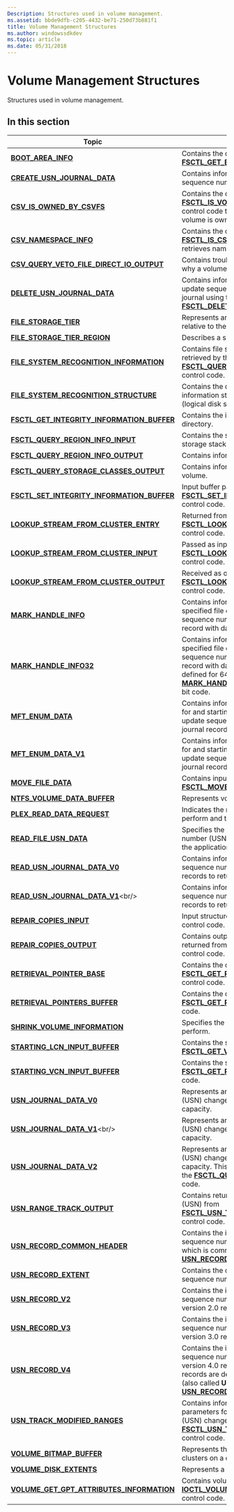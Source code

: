 ```yaml
---
Description: Structures used in volume management.
ms.assetid: bbde9dfb-c205-4432-be71-250d73b881f1
title: Volume Management Structures
ms.author: windowssdkdev
ms.topic: article
ms.date: 05/31/2018
---
```


# Volume Management Structures

Structures used in volume management.

## In this section



| Topic                                                                                                   | Description                                                                                                                                                                                                                                                                                                             |
|---------------------------------------------------------------------------------------------------------|-------------------------------------------------------------------------------------------------------------------------------------------------------------------------------------------------------------------------------------------------------------------------------------------------------------------------|
| [**BOOT\_AREA\_INFO**](/windows/desktop/api/WinIoCtl/ns-winioctl-_boot_area_info)<br/>                                                   | Contains the output for the [**FSCTL\_GET\_BOOT\_AREA\_INFO**](https://msdn.microsoft.com/en-us/library/Dd405525(v=VS.85).aspx) control code.<br/>                                                                                                                                                                                                   |
| [**CREATE\_USN\_JOURNAL\_DATA**](/windows/desktop/api/WinIoCtl/ns-winioctl-create_usn_journal_data)<br/>                            | Contains information that describes an update sequence number (USN) change journal.<br/>                                                                                                                                                                                                                          |
| [**CSV\_IS\_OWNED\_BY\_CSVFS**](/windows/desktop/api/WinIoCtl/ns-winioctl-_csv_is_owned_by_csvfs)<br/>                                   | Contains the output for the [**FSCTL\_IS\_VOLUME\_OWNED\_BYCSVFS**](https://msdn.microsoft.com/en-us/library/Dn280520(v=VS.85).aspx) control code that determines whether a volume is owned by CSVFS.<br/>                                                                                                                                      |
| [**CSV\_NAMESPACE\_INFO**](/windows/desktop/api/WinIoCtl/ns-winioctl-_csv_namespace_info)<br/>                                           | Contains the output for the [**FSCTL\_IS\_CSV\_FILE**](https://msdn.microsoft.com/en-us/library/Dn280518(v=VS.85).aspx) control code that retrieves namespace information for a file.<br/>                                                                                                                                                                  |
| [**CSV\_QUERY\_VETO\_FILE\_DIRECT\_IO\_OUTPUT**](/windows/desktop/api/WinIoCtl/ns-winioctl-_csv_query_veto_file_direct_io_output)<br/>   | Contains troubleshooting information about why a volume is in redirected mode.<br/>                                                                                                                                                                                                                               |
| [**DELETE\_USN\_JOURNAL\_DATA**](/windows/desktop/api/WinIoCtl/ns-winioctl-delete_usn_journal_data)<br/>                            | Contains information on the deletion of an update sequence number (USN) change journal using the [**FSCTL\_DELETE\_USN\_JOURNAL**](https://msdn.microsoft.com/en-us/library/Aa364561(v=VS.85).aspx) control code.<br/>                                                                                                                               |
| [**FILE\_STORAGE\_TIER**](/windows/desktop/api/WinIoctl/ns-winioctl-_file_storage_tier)<br/>                                             | Represents an identifier for the storage tier relative to the volume.<br/>                                                                                                                                                                                                                                        |
| [**FILE\_STORAGE\_TIER\_REGION**](/windows/desktop/api/WinIoctl/ns-winioctl-_file_storage_tier_region)<br/>                              | Describes a single storage tier region.<br/>                                                                                                                                                                                                                                                                      |
| [**FILE\_SYSTEM\_RECOGNITION\_INFORMATION**](/windows/desktop/api/WinIoCtl/ns-winioctl-_file_system_recognition_information)<br/>        | Contains file system recognition information retrieved by the [**FSCTL\_QUERY\_FILE\_SYSTEM\_RECOGNITION**](https://msdn.microsoft.com/en-us/library/Dd442655(v=VS.85).aspx) control code.<br/>                                                                                                                                           |
| [**FILE\_SYSTEM\_RECOGNITION\_STRUCTURE**](file-system-recognition-structure.md)<br/>            | Contains the on-disk file system recognition information stored in the volume's boot sector (logical disk sector zero).<br/>                                                                                                                                                                                      |
| [**FSCTL\_GET\_INTEGRITY\_INFORMATION\_BUFFER**](/windows/desktop/api/WinIoCtl/ns-winioctl-_fsctl_get_integrity_information_buffer)<br/> | Contains the integrity information for a file or directory.<br/>                                                                                                                                                                                                                                                  |
| [**FSCTL\_QUERY\_REGION\_INFO\_INPUT**](/windows/desktop/api/WinIoctl/ns-winioctl-_fsctl_query_region_info_input)<br/>                   | Contains the storage tier regions from the storage stack for a particular volume.<br/>                                                                                                                                                                                                                            |
| [**FSCTL\_QUERY\_REGION\_INFO\_OUTPUT**](/windows/desktop/api/WinIoctl/ns-winioctl-_fsctl_query_region_info_output)<br/>                 | Contains information for one or more regions.<br/>                                                                                                                                                                                                                                                                |
| [**FSCTL\_QUERY\_STORAGE\_CLASSES\_OUTPUT**](/windows/desktop/api/WinIoctl/ns-winioctl-_fsctl_query_storage_classes_output)<br/>         | Contains information for all tiers of a specific volume.<br/>                                                                                                                                                                                                                                                     |
| [**FSCTL\_SET\_INTEGRITY\_INFORMATION\_BUFFER**](/windows/desktop/api/WinIoCtl/ns-winioctl-_fsctl_set_integrity_information_buffer)<br/> | Input buffer passed with the [**FSCTL\_SET\_INTEGRITY\_INFORMATION**](https://msdn.microsoft.com/en-us/library/Hh965609(v=VS.85).aspx) control code.<br/>                                                                                                                                                                                     |
| [**LOOKUP\_STREAM\_FROM\_CLUSTER\_ENTRY**](/windows/desktop/api/WinIoCtl/ns-winioctl-_lookup_stream_from_cluster_entry)<br/>             | Returned from the [**FSCTL\_LOOKUP\_STREAM\_FROM\_CLUSTER**](https://msdn.microsoft.com/en-us/library/Ff951637(v=VS.85).aspx) control code.<br/>                                                                                                                                                                                             |
| [**LOOKUP\_STREAM\_FROM\_CLUSTER\_INPUT**](/windows/desktop/api/WinIoCtl/ns-winioctl-_lookup_stream_from_cluster_input)<br/>             | Passed as input to the [**FSCTL\_LOOKUP\_STREAM\_FROM\_CLUSTER**](https://msdn.microsoft.com/en-us/library/Ff951637(v=VS.85).aspx) control code.<br/>                                                                                                                                                                                        |
| [**LOOKUP\_STREAM\_FROM\_CLUSTER\_OUTPUT**](/windows/desktop/api/WinIoCtl/ns-winioctl-_lookup_stream_from_cluster_output)<br/>           | Received as output from the [**FSCTL\_LOOKUP\_STREAM\_FROM\_CLUSTER**](https://msdn.microsoft.com/en-us/library/Ff951637(v=VS.85).aspx) control code.<br/>                                                                                                                                                                                   |
| [**MARK\_HANDLE\_INFO**](/windows/desktop/api/WinIoCtl/ns-winioctl-mark_handle_info)<br/>                                           | Contains information that is used to mark a specified file or directory, and its update sequence number (USN) change journal record with data about changes.<br/>                                                                                                                                                 |
| [**MARK\_HANDLE\_INFO32**](/windows/desktop/api/WinIoCtl/ns-winioctl-mark_handle_info32)<br/>                                           | Contains information that is used to mark a specified file or directory, and its update sequence number (USN) change journal record with data about changes. This is only defined for 64-bit code and exists to interpret [**MARK\_HANDLE\_INFO**](/windows/desktop/api/WinIoCtl/ns-winioctl-mark_handle_info) structures sent by 32-bit code.<br/> |
| [**MFT\_ENUM\_DATA**](/windows/desktop/api/WinIoCtl/ns-winioctl-mft_enum_data_v0)<br/>                                                 | Contains information defining the boundaries for and starting place of an enumeration of update sequence number (USN) change journal records.<br/>                                                                                                                                                                |
| [**MFT\_ENUM\_DATA\_V1**](/windows/desktop/api/WinIoCtl/ns-winioctl-mft_enum_data_v1)<br/>                                              | Contains information defining the boundaries for and starting place of an enumeration of update sequence number (USN) change journal records for ReFS volumes.<br/>                                                                                                                                               |
| [**MOVE\_FILE\_DATA**](/windows/desktop/api/WinIoCtl/ns-winioctl-move_file_data)<br/>                                               | Contains input data for the [**FSCTL\_MOVE\_FILE**](https://msdn.microsoft.com/en-us/library/Aa364577(v=VS.85).aspx) control code.<br/>                                                                                                                                                                                                                       |
| [**NTFS\_VOLUME\_DATA\_BUFFER**](/windows/desktop/api/WinIoCtl/ns-winioctl-ntfs_extended_volume_data)<br/>                            | Represents volume data. <br/>                                                                                                                                                                                                                                                                                     |
| [**PLEX\_READ\_DATA\_REQUEST**](/windows/desktop/api/WinIoCtl/ns-winioctl-_plex_read_data_request)<br/>                              | Indicates the range of the read operation to perform and the plex from which to read.<br/>                                                                                                                                                                                                                        |
| [**READ\_FILE\_USN\_DATA**](/windows/desktop/api/WinIoCtl/ns-winioctl-read_file_usn_data)<br/>                                          | Specifies the versions of the update sequence number (USN) change journal supported by the application.<br/>                                                                                                                                                                                                      |
| [**READ\_USN\_JOURNAL\_DATA\_V0**](/windows/desktop/api/WinIoCtl/ns-winioctl-read_usn_journal_data_v0)<br/>                            | Contains information defining a set of update sequence number (USN) change journal records to return to the calling process.<br/>                                                                                                                                                                                 |
| [**READ\_USN\_JOURNAL\_DATA\_V1**](https://msdn.microsoft.com/en-us/library/Hh802706(v=VS.85).aspx)<br/>                             | Contains information defining a set of update sequence number (USN) change journal records to return to the calling process.<br/>                                                                                                                                                                                 |
| [**REPAIR\_COPIES\_INPUT**](/windows/desktop/api/WinIoCtl/ns-winioctl-_repair_copies_input)<br/>                                         | Input structure for the [**FSCTL\_REPAIR\_COPIES**](https://msdn.microsoft.com/en-us/library/Hh965608(v=VS.85).aspx) control code.<br/>                                                                                                                                                                                                                   |
| [**REPAIR\_COPIES\_OUTPUT**](/windows/desktop/api/WinIoCtl/ns-winioctl-_repair_copies_output)<br/>                                       | Contains output of a repair copies operation returned from the [**FSCTL\_REPAIR\_COPIES**](https://msdn.microsoft.com/en-us/library/Hh965608(v=VS.85).aspx) control code.<br/>                                                                                                                                                                            |
| [**RETRIEVAL\_POINTER\_BASE**](/windows/desktop/api/WinIoCtl/ns-winioctl-_retrieval_pointer_base)<br/>                                   | Contains the output for the [**FSCTL\_GET\_RETRIEVAL\_POINTER\_BASE**](https://msdn.microsoft.com/en-us/library/Dd405526(v=VS.85).aspx) control code.<br/>                                                                                                                                                                                   |
| [**RETRIEVAL\_POINTERS\_BUFFER**](/windows/desktop/api/WinIoCtl/ns-winioctl-retrieval_pointers_buffer)<br/>                         | Contains the output for the [**FSCTL\_GET\_RETRIEVAL\_POINTERS**](https://msdn.microsoft.com/en-us/library/Aa364572(v=VS.85).aspx) control code.<br/>                                                                                                                                                                                            |
| [**SHRINK\_VOLUME\_INFORMATION**](/windows/desktop/api/WinIoCtl/ns-winioctl-_shrink_volume_information)<br/>                             | Specifies the volume shrink operation to perform.<br/>                                                                                                                                                                                                                                                            |
| [**STARTING\_LCN\_INPUT\_BUFFER**](/windows/desktop/api/WinIoCtl/ns-winioctl-starting_lcn_input_buffer)<br/>                        | Contains the starting LCN to the [**FSCTL\_GET\_VOLUME\_BITMAP**](https://msdn.microsoft.com/en-us/library/Aa364573(v=VS.85).aspx) control code.<br/>                                                                                                                                                                                                 |
| [**STARTING\_VCN\_INPUT\_BUFFER**](/windows/desktop/api/WinIoCtl/ns-winioctl-starting_vcn_input_buffer)<br/>                        | Contains the starting VCN to the [**FSCTL\_GET\_RETRIEVAL\_POINTERS**](https://msdn.microsoft.com/en-us/library/Aa364572(v=VS.85).aspx) control code.<br/>                                                                                                                                                                                       |
| [**USN\_JOURNAL\_DATA\_V0**](/windows/desktop/api/WinIoCtl/ns-winioctl-usn_journal_data_v0)<br/>                                       | Represents an update sequence number (USN) change journal, its records, and its capacity.<br/>                                                                                                                                                                                                                    |
| [**USN\_JOURNAL\_DATA\_V1**](https://msdn.microsoft.com/en-us/library/Hh802707(v=VS.85).aspx)<br/>                                        | Represents an update sequence number (USN) change journal, its records, and its capacity.<br/>                                                                                                                                                                                                                    |
| [**USN\_JOURNAL\_DATA\_V2**](/windows/desktop/api/WinIoCtl/ns-winioctl-usn_journal_data_v2)<br/>                                        | Represents an update sequence number (USN) change journal, its records, and its capacity. This structure is the output buffer for the [**FSCTL\_QUERY\_USN\_JOURNAL**](https://msdn.microsoft.com/en-us/library/Aa364583(v=VS.85).aspx) control code.<br/>                                                                                            |
| [**USN\_RANGE\_TRACK\_OUTPUT**](/windows/desktop/api/WinIoCtl/ns-winioctl-usn_range_track_output)<br/>                                  | Contains returned update sequence number (USN) from [**FSCTL\_USN\_TRACK\_MODIFIED\_RANGES**](https://msdn.microsoft.com/en-us/library/Mt684959(v=VS.85).aspx) control code.<br/>                                                                                                                                                             |
| [**USN\_RECORD\_COMMON\_HEADER**](/windows/desktop/api/WinIoCtl/ns-winioctl-usn_record_common_header)<br/>                              | Contains the information for an update sequence number (USN) common header which is common through [**USN\_RECORD\_V2**](/windows/desktop/api/WinIoCtl/ns-winioctl-usn_record_v2), [**USN\_RECORD\_V3**](/windows/desktop/api/WinIoCtl/ns-winioctl-usn_record_v3) and [**USN\_RECORD\_V4**](/windows/desktop/api/WinIoCtl/ns-winioctl-usn_record_v4).<br/>                                                                         |
| [**USN\_RECORD\_EXTENT**](/windows/desktop/api/WinIoCtl/ns-winioctl-usn_record_extent)<br/>                                             | Contains the offset and length for an update sequence number (USN) record extent.<br/>                                                                                                                                                                                                                            |
| [**USN\_RECORD\_V2**](/windows/desktop/api/WinIoCtl/ns-winioctl-usn_record_v2)<br/>                                                    | Contains the information for an update sequence number (USN) change journal version 2.0 record.<br/>                                                                                                                                                                                                              |
| [**USN\_RECORD\_V3**](/windows/desktop/api/WinIoCtl/ns-winioctl-usn_record_v3)<br/>                                                     | Contains the information for an update sequence number (USN) change journal version 3.0 record.<br/>                                                                                                                                                                                                              |
| [**USN\_RECORD\_V4**](/windows/desktop/api/WinIoCtl/ns-winioctl-usn_record_v4)<br/>                                                     | Contains the information for an update sequence number (USN) change journal version 4.0 record. The version 2.0 and 3.0 records are defined by the [**USN\_RECORD\_V2**](/windows/desktop/api/WinIoCtl/ns-winioctl-usn_record_v2) (also called **USN\_RECORD**) and [**USN\_RECORD\_V3**](/windows/desktop/api/WinIoCtl/ns-winioctl-usn_record_v3) structures respectively.<br/>             |
| [**USN\_TRACK\_MODIFIED\_RANGES**](/windows/desktop/api/WinIoCtl/ns-winioctl-usn_track_modified_ranges)<br/>                            | Contains information on range tracking parameters for an update sequence number (USN) change journal using the [**FSCTL\_USN\_TRACK\_MODIFIED\_RANGES**](https://msdn.microsoft.com/en-us/library/Mt684959(v=VS.85).aspx) control code.<br/>                                                                                                  |
| [**VOLUME\_BITMAP\_BUFFER**](/windows/desktop/api/WinIoCtl/ns-winioctl-volume_bitmap_buffer)<br/>                                   | Represents the occupied and available clusters on a disk.<br/>                                                                                                                                                                                                                                                    |
| [**VOLUME\_DISK\_EXTENTS**](/windows/desktop/api/WinIoCtl/ns-winioctl-_volume_disk_extents)<br/>                                     | Represents a physical location on a disk.<br/>                                                                                                                                                                                                                                                                    |
| [**VOLUME\_GET\_GPT\_ATTRIBUTES\_INFORMATION**](/windows/desktop/api/WinIoCtl/ns-winioctl-_volume_get_gpt_attributes_information)<br/>   | Contains volume attributes retrieved with the [**IOCTL\_VOLUME\_GET\_GPT\_ATTRIBUTES**](/windows/desktop/api/WinIoCtl/ni-winioctl-ioctl_volume_get_gpt_attributes) control code.<br/>                                                                                                                                                                   |



 

 

 





